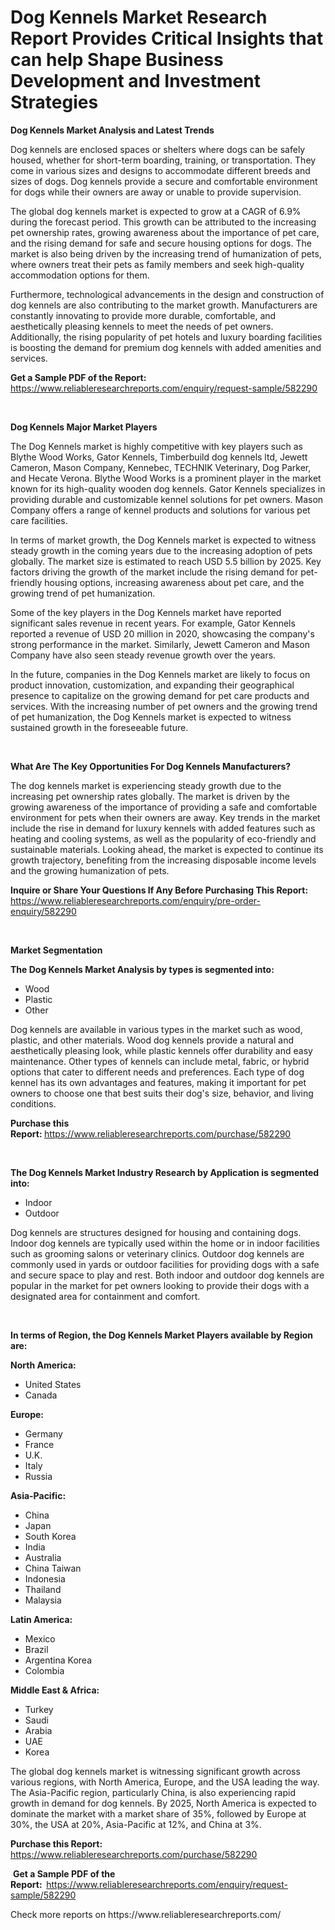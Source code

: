 <p><h1>Dog Kennels Market Research Report Provides Critical Insights that can help Shape Business Development and Investment Strategies</h1></p><p><strong>Dog Kennels Market Analysis and Latest Trends</strong></p>
<p><p>Dog kennels are enclosed spaces or shelters where dogs can be safely housed, whether for short-term boarding, training, or transportation. They come in various sizes and designs to accommodate different breeds and sizes of dogs. Dog kennels provide a secure and comfortable environment for dogs while their owners are away or unable to provide supervision.</p><p>The global dog kennels market is expected to grow at a CAGR of 6.9% during the forecast period. This growth can be attributed to the increasing pet ownership rates, growing awareness about the importance of pet care, and the rising demand for safe and secure housing options for dogs. The market is also being driven by the increasing trend of humanization of pets, where owners treat their pets as family members and seek high-quality accommodation options for them.</p><p>Furthermore, technological advancements in the design and construction of dog kennels are also contributing to the market growth. Manufacturers are constantly innovating to provide more durable, comfortable, and aesthetically pleasing kennels to meet the needs of pet owners. Additionally, the rising popularity of pet hotels and luxury boarding facilities is boosting the demand for premium dog kennels with added amenities and services.</p></p>
<p><strong>Get a Sample PDF of the Report:&nbsp;</strong> <a href="https://www.reliableresearchreports.com/enquiry/request-sample/582290">https://www.reliableresearchreports.com/enquiry/request-sample/582290</a></p>
<p>&nbsp;</p>
<p><strong>Dog Kennels Major Market Players</strong></p>
<p><p>The Dog Kennels market is highly competitive with key players such as Blythe Wood Works, Gator Kennels, Timberbuild dog kennels ltd, Jewett Cameron, Mason Company, Kennebec, TECHNIK Veterinary, Dog Parker, and Hecate Verona. Blythe Wood Works is a prominent player in the market known for its high-quality wooden dog kennels. Gator Kennels specializes in providing durable and customizable kennel solutions for pet owners. Mason Company offers a range of kennel products and solutions for various pet care facilities.</p><p>In terms of market growth, the Dog Kennels market is expected to witness steady growth in the coming years due to the increasing adoption of pets globally. The market size is estimated to reach USD 5.5 billion by 2025. Key factors driving the growth of the market include the rising demand for pet-friendly housing options, increasing awareness about pet care, and the growing trend of pet humanization.</p><p>Some of the key players in the Dog Kennels market have reported significant sales revenue in recent years. For example, Gator Kennels reported a revenue of USD 20 million in 2020, showcasing the company's strong performance in the market. Similarly, Jewett Cameron and Mason Company have also seen steady revenue growth over the years.</p><p>In the future, companies in the Dog Kennels market are likely to focus on product innovation, customization, and expanding their geographical presence to capitalize on the growing demand for pet care products and services. With the increasing number of pet owners and the growing trend of pet humanization, the Dog Kennels market is expected to witness sustained growth in the foreseeable future.</p></p>
<p>&nbsp;</p>
<p><strong>What Are The Key Opportunities For Dog Kennels Manufacturers?</strong></p>
<p><p>The dog kennels market is experiencing steady growth due to the increasing pet ownership rates globally. The market is driven by the growing awareness of the importance of providing a safe and comfortable environment for pets when their owners are away. Key trends in the market include the rise in demand for luxury kennels with added features such as heating and cooling systems, as well as the popularity of eco-friendly and sustainable materials. Looking ahead, the market is expected to continue its growth trajectory, benefiting from the increasing disposable income levels and the growing humanization of pets.</p></p>
<p><strong>Inquire or Share Your Questions If Any Before Purchasing This Report:</strong> <a href="https://www.reliableresearchreports.com/enquiry/pre-order-enquiry/582290">https://www.reliableresearchreports.com/enquiry/pre-order-enquiry/582290</a></p>
<p>&nbsp;</p>
<p><strong>Market Segmentation</strong></p>
<p><strong>The Dog Kennels Market Analysis by types is segmented into:</strong></p>
<p><ul><li>Wood</li><li>Plastic</li><li>Other</li></ul></p>
<p><p>Dog kennels are available in various types in the market such as wood, plastic, and other materials. Wood dog kennels provide a natural and aesthetically pleasing look, while plastic kennels offer durability and easy maintenance. Other types of kennels can include metal, fabric, or hybrid options that cater to different needs and preferences. Each type of dog kennel has its own advantages and features, making it important for pet owners to choose one that best suits their dog's size, behavior, and living conditions.</p></p>
<p><strong>Purchase this Report:&nbsp;</strong><a href="https://www.reliableresearchreports.com/purchase/582290">https://www.reliableresearchreports.com/purchase/582290</a></p>
<p>&nbsp;</p>
<p><strong>The Dog Kennels Market Industry Research by Application is segmented into:</strong></p>
<p><ul><li>Indoor</li><li>Outdoor</li></ul></p>
<p><p>Dog kennels are structures designed for housing and containing dogs. Indoor dog kennels are typically used within the home or in indoor facilities such as grooming salons or veterinary clinics. Outdoor dog kennels are commonly used in yards or outdoor facilities for providing dogs with a safe and secure space to play and rest. Both indoor and outdoor dog kennels are popular in the market for pet owners looking to provide their dogs with a designated area for containment and comfort.</p></p>
<p>&nbsp;</p>
<p><strong>In terms of Region, the Dog Kennels Market Players available by Region are:</strong></p>
<p>
    <p> <strong> North America: </strong>
        <ul>
            <li>United States</li>
            <li>Canada</li>
        </ul>
        </p> 
    <p> <strong> Europe: </strong>
        <ul>
            <li>Germany</li>
            <li>France</li>
            <li>U.K.</li>
            <li>Italy</li>
            <li>Russia</li>
        </ul>
        </p> 
    <p> <strong> Asia-Pacific: </strong>
        <ul>
            <li>China</li>
            <li>Japan</li>
            <li>South Korea</li>
            <li>India</li>
            <li>Australia</li>
            <li>China Taiwan</li>
            <li>Indonesia</li>
            <li>Thailand</li>
            <li>Malaysia</li>
        </ul>
        </p> 
    <p> <strong> Latin America: </strong>
        <ul>
            <li>Mexico</li>
            <li>Brazil</li>
            <li>Argentina Korea</li>
            <li>Colombia</li>
        </ul>
        </p> 
    <p> <strong> Middle East & Africa: </strong>
        <ul>
            <li>Turkey</li>
            <li>Saudi</li>
            <li>Arabia</li>
            <li>UAE</li>
            <li>Korea</li>
        </ul>
    </p>
    </p>
<p><p>The global dog kennels market is witnessing significant growth across various regions, with North America, Europe, and the USA leading the way. The Asia-Pacific region, particularly China, is also experiencing rapid growth in demand for dog kennels. By 2025, North America is expected to dominate the market with a market share of 35%, followed by Europe at 30%, the USA at 20%, Asia-Pacific at 12%, and China at 3%.</p></p>
<p><strong>Purchase this Report: </strong><a href="https://www.reliableresearchreports.com/purchase/582290">https://www.reliableresearchreports.com/purchase/582290</a></p>
<p>&nbsp;<strong>Get a Sample PDF of the Report:&nbsp;&nbsp;</strong><a href="https://www.reliableresearchreports.com/enquiry/request-sample/582290">https://www.reliableresearchreports.com/enquiry/request-sample/582290</a></p>
<p><strong></strong></p>
<p>Check more reports on https://www.reliableresearchreports.com/</p>